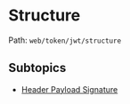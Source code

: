 # Structure

Path: `web/token/jwt/structure`

## Subtopics
- [Header Payload Signature](./header_payload_signature/README.md)
